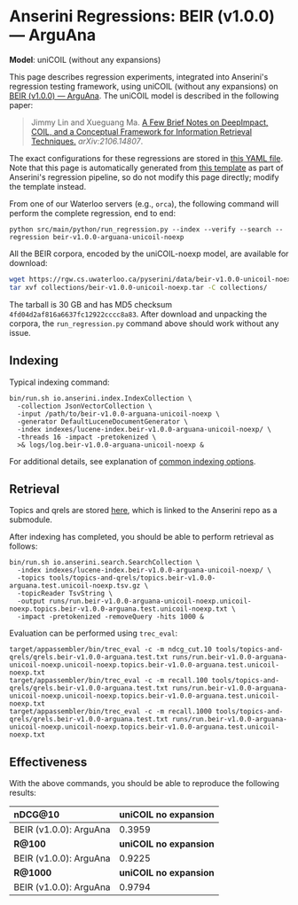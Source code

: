 # Anserini Regressions: BEIR (v1.0.0) &mdash; ArguAna

**Model**: uniCOIL (without any expansions)

This page describes regression experiments, integrated into Anserini's regression testing framework, using uniCOIL (without any expansions) on [BEIR (v1.0.0) &mdash; ArguAna](http://beir.ai/).
The uniCOIL model is described in the following paper:

> Jimmy Lin and Xueguang Ma. [A Few Brief Notes on DeepImpact, COIL, and a Conceptual Framework for Information Retrieval Techniques.](https://arxiv.org/abs/2106.14807) _arXiv:2106.14807_.

The exact configurations for these regressions are stored in [this YAML file](../../src/main/resources/regression/beir-v1.0.0-arguana-unicoil-noexp.yaml).
Note that this page is automatically generated from [this template](../../src/main/resources/docgen/templates/beir-v1.0.0-arguana-unicoil-noexp.template) as part of Anserini's regression pipeline, so do not modify this page directly; modify the template instead.

From one of our Waterloo servers (e.g., `orca`), the following command will perform the complete regression, end to end:

```
python src/main/python/run_regression.py --index --verify --search --regression beir-v1.0.0-arguana-unicoil-noexp
```

All the BEIR corpora, encoded by the uniCOIL-noexp model, are available for download:

```bash
wget https://rgw.cs.uwaterloo.ca/pyserini/data/beir-v1.0.0-unicoil-noexp.tar -P collections/
tar xvf collections/beir-v1.0.0-unicoil-noexp.tar -C collections/
```

The tarball is 30 GB and has MD5 checksum `4fd04d2af816a6637fc12922cccc8a83`.
After download and unpacking the corpora, the `run_regression.py` command above should work without any issue.

## Indexing

Typical indexing command:

```
bin/run.sh io.anserini.index.IndexCollection \
  -collection JsonVectorCollection \
  -input /path/to/beir-v1.0.0-arguana-unicoil-noexp \
  -generator DefaultLuceneDocumentGenerator \
  -index indexes/lucene-index.beir-v1.0.0-arguana-unicoil-noexp/ \
  -threads 16 -impact -pretokenized \
  >& logs/log.beir-v1.0.0-arguana-unicoil-noexp &
```

For additional details, see explanation of [common indexing options](../../docs/common-indexing-options.md).

## Retrieval

Topics and qrels are stored [here](https://github.com/castorini/anserini-tools/tree/master/topics-and-qrels), which is linked to the Anserini repo as a submodule.

After indexing has completed, you should be able to perform retrieval as follows:

```
bin/run.sh io.anserini.search.SearchCollection \
  -index indexes/lucene-index.beir-v1.0.0-arguana-unicoil-noexp/ \
  -topics tools/topics-and-qrels/topics.beir-v1.0.0-arguana.test.unicoil-noexp.tsv.gz \
  -topicReader TsvString \
  -output runs/run.beir-v1.0.0-arguana-unicoil-noexp.unicoil-noexp.topics.beir-v1.0.0-arguana.test.unicoil-noexp.txt \
  -impact -pretokenized -removeQuery -hits 1000 &
```

Evaluation can be performed using `trec_eval`:

```
target/appassembler/bin/trec_eval -c -m ndcg_cut.10 tools/topics-and-qrels/qrels.beir-v1.0.0-arguana.test.txt runs/run.beir-v1.0.0-arguana-unicoil-noexp.unicoil-noexp.topics.beir-v1.0.0-arguana.test.unicoil-noexp.txt
target/appassembler/bin/trec_eval -c -m recall.100 tools/topics-and-qrels/qrels.beir-v1.0.0-arguana.test.txt runs/run.beir-v1.0.0-arguana-unicoil-noexp.unicoil-noexp.topics.beir-v1.0.0-arguana.test.unicoil-noexp.txt
target/appassembler/bin/trec_eval -c -m recall.1000 tools/topics-and-qrels/qrels.beir-v1.0.0-arguana.test.txt runs/run.beir-v1.0.0-arguana-unicoil-noexp.unicoil-noexp.topics.beir-v1.0.0-arguana.test.unicoil-noexp.txt
```

## Effectiveness

With the above commands, you should be able to reproduce the following results:

| **nDCG@10**                                                                                                  | **uniCOIL no expansion**|
|:-------------------------------------------------------------------------------------------------------------|-----------|
| BEIR (v1.0.0): ArguAna                                                                                       | 0.3959    |
| **R@100**                                                                                                    | **uniCOIL no expansion**|
| BEIR (v1.0.0): ArguAna                                                                                       | 0.9225    |
| **R@1000**                                                                                                   | **uniCOIL no expansion**|
| BEIR (v1.0.0): ArguAna                                                                                       | 0.9794    |
